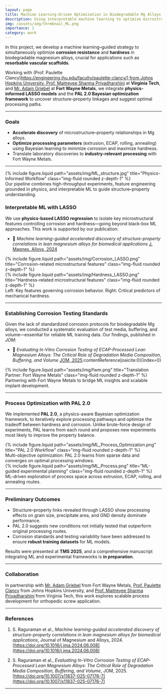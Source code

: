 ```yaml
---
layout: page
title: Machine Learning-Driven Optimization in Biodegradable Mg Alloys
description: Using interpretable machine learning to optimize microstructure, processing, and properties of biodegradable magnesium alloys.
img: /assets/img/thrmbnail_ML.png
importance: 1
category: work
---
```


In this project, we develop a machine learning–guided strategy to simultaneously optimize **corrosion resistance** and **hardness** in biodegradable magnesium alloys, crucial for applications such as **resorbable vascular scaffolds**.

Working with (Prof. Paulette Clancy)[https://engineering.jhu.edu/faculty/paulette-clancy/] from Johns Hopkins University, Prof. Maitreyee Sharma Priyadharshini](https://www.aoe.vt.edu/people/faculty/maitreyee-sharma-priyadarshini.html) at **Virginia Tech**, and [Mr. Adam Griebel](https://www.linkedin.com/in/adam-griebel-19663717/) at **Fort Wayne Metals**, we integrate **physics-informed LASSO models** and the **PAL 2.0 Bayesian optimization framework** to uncover structure–property linkages and suggest optimal processing paths.

---

### Goals

- **Accelerate discovery** of microstructure–property relationships in Mg alloys.
- **Optimize processing parameters** (extrusion, ECAP, rolling, annealing) using Bayesian learning to minimize corrosion and maximize hardness.
- Translate laboratory discoveries to **industry-relevant processing** with Fort Wayne Metals.

---

<div class="row justify-content-sm-center">
  <div class="col-sm-10 mt-3 mt-md-0">
    {% include figure.liquid path="assets/img/ML_structure.jpg" title="Physics-Informed Workflow" class="img-fluid rounded z-depth-1" %}
  </div>
</div>
<div class="caption">
  Our pipeline combines high-throughput experiments, feature engineering grounded in physics, and interpretable ML to guide structure–property understanding.
</div>

### Interpretable ML with LASSO

We use **physics-based LASSO regression** to isolate key microstructural features controlling corrosion and hardness—going beyond black-box ML approaches. This work is supported by our publication:

- 📄 *Machine learning-guided accelerated discovery of structure-property correlations in lean magnesium alloys for biomedical applications* [J. Magnes. Alloys, 2024](https://doi.org/10.1016/j.jma.2024.06.008)

<div class="row">
  <div class="col-sm mt-3 mt-md-0">
    {% include figure.liquid path="assets/img/Corrosion_LASSO.png" title="Corrosion-related microstructural features" class="img-fluid rounded z-depth-1" %}
  </div>
  <div class="col-sm mt-3 mt-md-0">
    {% include figure.liquid path="assets/img/Hardness_LASSO.png" title="Hardness-related microstructural features" class="img-fluid rounded z-depth-1" %}
  </div>
</div>
<div class="caption">
  Left: Key features governing corrosion behavior. Right: Critical predictors of mechanical hardness.
</div>

---

### Establishing Corrosion Testing Standards

Given the lack of standardized corrosion protocols for biodegradable Mg alloys, we conducted a systematic evaluation of test media, buffering, and volume—essential for reliable ML training data. Our findings, published in *JOM*:

- 📄 *Evaluating In-Vitro Corrosion Testing of ECAP-Processed Lean Magnesium Alloys: The Critical Role of Degradation Media Composition, Buffering, and Volume* [JOM, 2025](https://doi.org/10.1007/s11837-025-07176-7):contentReference[oaicite:0]{index=0}

<div class="row justify-content-sm-center">
  <div class="col-sm-10 mt-3 mt-md-0">
    {% include figure.liquid path="assets/img/fwm.png" title="Translation Partner: Fort Wayne Metals" class="img-fluid rounded z-depth-1" %}
  </div>
</div>
<div class="caption">
  Partnering with Fort Wayne Metals to bridge ML insights and scalable implant development.
</div>

---

### Process Optimization with PAL 2.0

We implemented **PAL 2.0**, a physics-aware Bayesian optimization framework, to iteratively explore processing pathways and optimize the tradeoff between hardness and corrosion. Unlike brute-force design of experiments, PAL learns from each round and proposes new experiments most likely to improve the property balance.

<div class="row justify-content-sm-center">
  <div class="col-sm-9 mt-3 mt-md-0">
    {% include figure.liquid path="assets/img/ML_Process_Optimization.png" title="PAL 2.0 Workflow" class="img-fluid rounded z-depth-1" %}
  </div>
</div>
<div class="caption">
  Multi-objective optimization: PAL 2.0 learns from sparse data and converges on optimal processing windows.
</div>

<div class="row justify-content-sm-center">
  <div class="col-sm-10 mt-3 mt-md-0">
    {% include figure.liquid path="assets/img/ML_Process.png" title="ML-guided experimental planning" class="img-fluid rounded z-depth-1" %}
  </div>
</div>
<div class="caption">
  ML-driven exploration of process space across extrusion, ECAP, rolling, and annealing routes.
</div>

---

### Preliminary Outcomes

- Structure–property links revealed through LASSO show processing effects on grain size, precipitate area, and GND density dominate performance.
- PAL 2.0 suggests new conditions not initially tested that outperform original processing routes.
- Corrosion standards and testing variability have been addressed to ensure **robust training datasets** for ML models.

Results were presented at **TMS 2025**, and a comprehensive manuscript integrating ML and experimental frameworks is **in preparation**.

---
### Collaboration

In partnership with [Mr. Adam Griebel](https://www.linkedin.com/in/adam-griebel-19663717/) from Fort Wayne Metals, [Prof. Paulette Clancy](https://engineering.jhu.edu/faculty/paulette-clancy/) from Johns Hopkins University, and [Prof. Maitreyee Sharma Priyadharshini](https://www.aoe.vt.edu/people/faculty/maitreyee-sharma-priyadarshini.html) from Virginia Tech, this work explores scalable process development for orthopedic screw application.

---

### References

1. S. Raguraman et al., *Machine learning-guided accelerated discovery of structure-property correlations in lean magnesium alloys for biomedical applications*, Journal of Magnesium and Alloys, 2024. [https://doi.org/10.1016/j.jma.2024.06.008](https://doi.org/10.1016/j.jma.2024.06.008)

2. S. Raguraman et al., *Evaluating In-Vitro Corrosion Testing of ECAP-Processed Lean Magnesium Alloys: The Critical Role of Degradation Media Composition, Buffering, and Volume*, JOM, 2025. [https://doi.org/10.1007/s11837-025-07176-7](https://doi.org/10.1007/s11837-025-07176-7)

---

